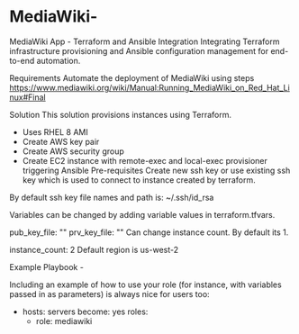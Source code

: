 # MediaWiki-
MediaWiki  App - Terraform and Ansible Integration
Integrating Terraform infrastructure provisioning and Ansible configuration management for end-to-end automation.

Requirements
Automate the deployment of MediaWiki using steps https://www.mediawiki.org/wiki/Manual:Running_MediaWiki_on_Red_Hat_Linux#Final

Solution
This solution provisions instances using Terraform.

- Uses RHEL 8 AMI
- Create AWS key pair
- Create AWS security group
- Create EC2 instance with remote-exec and local-exec provisioner triggering Ansible
Pre-requisites
Create new ssh key or use existing ssh key which is used to connect to instance created by terraform.

By default ssh key file names and path is: ~/.ssh/id_rsa

Variables can be changed by adding variable values in terraform.tfvars.

pub_key_file: ""
prv_key_file: ""
Can change instance count. By default its 1.

instance_count: 2
Default region is us-west-2

Example Playbook -

Including an example of how to use your role (for instance, with variables passed in as parameters) is always nice for users too:

- hosts: servers
  become: yes
  roles:
     - role: mediawiki
       
